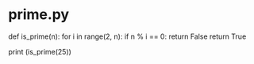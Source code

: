 # prime.py
def is_prime(n):
    for i in range(2, n):
        if n % i == 0:
            return False
    return True

print (is_prime(25))
